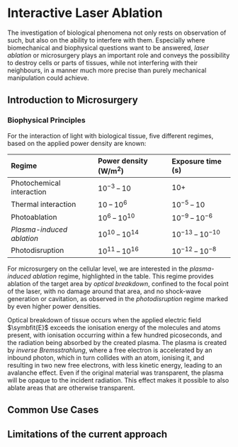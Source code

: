 # Interactive Laser Ablation

The investigation of biological phenomena not only rests on observation of such, but also on the ability to interfere with them. Especially where biomechanical and biophysical questions want to be answered, _laser ablation_ or microsurgery plays an important role and conveys the possibility to destroy cells or parts of tissues, while not interfering with their neighbours, in a manner much more precise than purely mechanical manipulation could achieve.

## Introduction to Microsurgery

### Biophysical Principles

For the interaction of light with biological tissue, five different regimes, based on the applied power density are known:

| Regime | Power density ($\mathrm{W}/\mathrm{m}^2$) | Exposure time (s) |
|:--|:--|:--|
| Photochemical interaction | $10^{-3}\,-\,10$ | $10+$ |
| Thermal interaction | $10\,-\,10^6$ | $10^{-5}\,-\,10$ |
| Photoablation | $10^6\,-\,10^{10}$ | $10^{-9}\,-\,10^{-6}$ |
| _Plasma-induced ablation_ | $10^{10}\,-\,10^{14}$ | $10^{-13}\,-\,10^{-10}$ |
| Photodisruption | $10^{11}\,-\,10^{16}$ | $10^{-12}\,-\,10^{-8}$ |

For microsurgery on the cellular level, we are interested in the _plasma-induced ablation_ regime, highlighted in the table. This regime provides ablation of the target area by _optical breakdown_, confined to the focal point of the laser, with no damage around that area, and no shock-wave generation or cavitation, as observed in the _photodisruption_ regime marked by even higher power densities.

Optical breakdown of tissue occurs when the applied electric field $\symbfit{E}$ exceeds the ionisation energy of the molecules and atoms present, with ionisation occurring within a few hundred picoseconds, and the radiation being absorbed by the created plasma. The plasma is created by _inverse Bremsstrahlung_, where a free electron is accelerated by an inbound photon, which in turn collides with an atom, ionising it, and resulting in two new free electrons, with less kinetic energy, leading to an avalanche effect. Even if the original material was transparent, the plasma will be opaque to the incident radiation. This effect makes it possible to also ablate areas that are otherwise transparent.

## Common Use Cases

## Limitations of the current approach